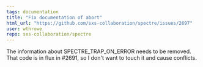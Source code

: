 ```yaml
---
tags: documentation
title: "Fix documentation of abort"
html_url: "https://github.com/sxs-collaboration/spectre/issues/2697"
user: wthrowe
repo: sxs-collaboration/spectre
---
```


The information about SPECTRE_TRAP_ON_ERROR needs to be removed.  That code is in flux in #2691, so I don't want to touch it and cause conflicts.